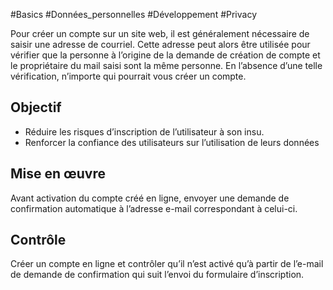 
#Basics #Données_personnelles #Développement #Privacy

Pour créer un compte sur un site web, il est généralement nécessaire de saisir une adresse de courriel. Cette adresse peut alors être utilisée pour vérifier que la personne à l’origine de la demande de création de compte et le propriétaire du mail saisi sont la même personne. En l’absence d’une telle vérification, n’importe qui pourrait vous créer un compte.

Objectif
--------

*   Réduire les risques d’inscription de l’utilisateur à son insu.
*   Renforcer la confiance des utilisateurs sur l’utilisation de leurs données

Mise en œuvre
-------------

Avant activation du compte créé en ligne, envoyer une demande de confirmation automatique à l’adresse e-mail correspondant à celui-ci.

Contrôle
--------

Créer un compte en ligne et contrôler qu’il n’est activé qu’à partir de l’e-mail de demande de confirmation qui suit l’envoi du formulaire d’inscription.
